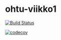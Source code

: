 # ohtu-viikko1

[![Build Status](https://travis-ci.org/magael/ohtu-viikko1.svg?branch=master)](https://travis-ci.org/magael/ohtu-viikko1)

[![codecov](https://codecov.io/gh/magael/ohtu-viikko1/branch/master/graph/badge.svg)](https://codecov.io/gh/magael/ohtu-viikko1)

